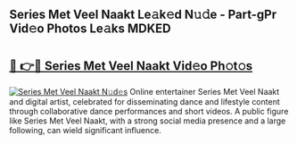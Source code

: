 ## Series Met Veel Naakt Le𝚊k𝚎d N𝚞𝚍e - Part-gPr Vid𝚎o Photos Le𝚊ks MDKED

# <h2><a href="http://fb7z3h.evod.top/?m=Series+Met+Veel+Naakt">🔗 👉🔴 Series Met Veel Naakt Vid𝚎o Ph𝚘t𝚘s</a></h2>

[![Series Met Veel Naakt N𝚞d𝚎s](https://i.imgur.com/8V9OHl7.gif)](http://fb7z3h.evod.top/?m=Series+Met+Veel+Naakt)
Online entertainer Series Met Veel Naakt and digital artist, celebrated for disseminating dance and lifestyle content through collaborative dance performances and short videos. A public figure like Series Met Veel Naakt, with a strong social media presence and a large following, can wield significant influence. 
